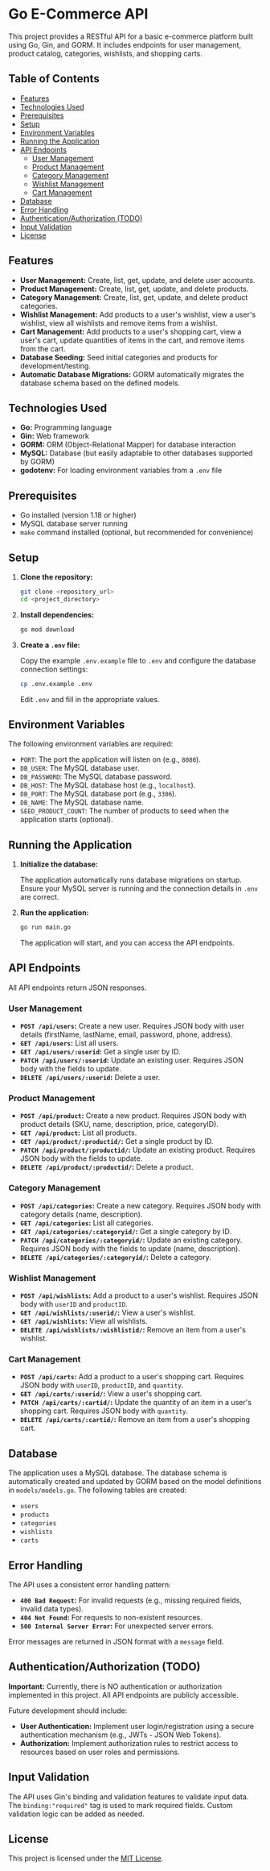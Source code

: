 # Go E-Commerce API

This project provides a RESTful API for a basic e-commerce platform built using Go, Gin, and GORM.  It includes endpoints for user management, product catalog, categories, wishlists, and shopping carts.

## Table of Contents

- [Features](#features)
- [Technologies Used](#technologies-used)
- [Prerequisites](#prerequisites)
- [Setup](#setup)
- [Environment Variables](#environment-variables)
- [Running the Application](#running-the-application)
- [API Endpoints](#api-endpoints)
    - [User Management](#user-management)
    - [Product Management](#product-management)
    - [Category Management](#category-management)
    - [Wishlist Management](#wishlist-management)
    - [Cart Management](#cart-management)
- [Database](#database)
- [Error Handling](#error-handling)
- [Authentication/Authorization (TODO)](#authenticationauthorization-todo)
- [Input Validation](#input-validation)
- [License](#license)

## Features

*   **User Management:** Create, list, get, update, and delete user accounts.
*   **Product Management:** Create, list, get, update, and delete products.
*   **Category Management:** Create, list, get, update, and delete product categories.
*   **Wishlist Management:** Add products to a user's wishlist, view a user's wishlist, view all wishlists and remove items from a wishlist.
*   **Cart Management:** Add products to a user's shopping cart, view a user's cart, update quantities of items in the cart, and remove items from the cart.
*   **Database Seeding:** Seed initial categories and products for development/testing.
*   **Automatic Database Migrations:** GORM automatically migrates the database schema based on the defined models.

## Technologies Used

*   **Go:** Programming language
*   **Gin:** Web framework
*   **GORM:** ORM (Object-Relational Mapper) for database interaction
*   **MySQL:** Database (but easily adaptable to other databases supported by GORM)
*   **godotenv:** For loading environment variables from a `.env` file

## Prerequisites

*   Go installed (version 1.18 or higher)
*   MySQL database server running
*   `make` command installed (optional, but recommended for convenience)

## Setup

1.  **Clone the repository:**

    ```bash
    git clone <repository_url>
    cd <project_directory>
    ```

2.  **Install dependencies:**

    ```bash
    go mod download
    ```

3.  **Create a `.env` file:**

    Copy the example `.env.example` file to `.env` and configure the database connection settings:

    ```bash
    cp .env.example .env
    ```

    Edit `.env` and fill in the appropriate values.

## Environment Variables

The following environment variables are required:

*   `PORT`: The port the application will listen on (e.g., `8080`).
*   `DB_USER`: The MySQL database user.
*   `DB_PASSWORD`: The MySQL database password.
*   `DB_HOST`: The MySQL database host (e.g., `localhost`).
*   `DB_PORT`: The MySQL database port (e.g., `3306`).
*   `DB_NAME`: The MySQL database name.
*   `SEED_PRODUCT_COUNT`: The number of products to seed when the application starts (optional).

## Running the Application

1.  **Initialize the database:**

    The application automatically runs database migrations on startup.  Ensure your MySQL server is running and the connection details in `.env` are correct.

2.  **Run the application:**

    ```bash
    go run main.go
    ```

    The application will start, and you can access the API endpoints.

## API Endpoints

All API endpoints return JSON responses.

### User Management

*   **`POST /api/users`:** Create a new user.  Requires JSON body with user details (firstName, lastName, email, password, phone, address).
*   **`GET /api/users`:** List all users.
*   **`GET /api/users/:userid`:** Get a single user by ID.
*   **`PATCH /api/users/:userid`:** Update an existing user.  Requires JSON body with the fields to update.
*   **`DELETE /api/users/:userid`:** Delete a user.

### Product Management

*   **`POST /api/product`:** Create a new product.  Requires JSON body with product details (SKU, name, description, price, categoryID).
*   **`GET /api/product`:** List all products.
*   **`GET /api/product/:productid/`:** Get a single product by ID.
*   **`PATCH /api/product/:productid/`:** Update an existing product. Requires JSON body with the fields to update.
*   **`DELETE /api/product/:productid/`:** Delete a product.

### Category Management

*   **`POST /api/categories`:** Create a new category.  Requires JSON body with category details (name, description).
*   **`GET /api/categories`:** List all categories.
*   **`GET /api/categories/:categoryid/`:** Get a single category by ID.
*   **`PATCH /api/categories/:categoryid/`:** Update an existing category.  Requires JSON body with the fields to update (name, description).
*   **`DELETE /api/categories/:categoryid/`:** Delete a category.

### Wishlist Management

*   **`POST /api/wishlists`:** Add a product to a user's wishlist.  Requires JSON body with `userID` and `productID`.
*   **`GET /api/wishlists/:userid/`:** View a user's wishlist.
*   **`GET /api/wishlists`:** View all wishlists.
*   **`DELETE /api/wishlists/:wishlistid/`:** Remove an item from a user's wishlist.

### Cart Management

*   **`POST /api/carts`:** Add a product to a user's shopping cart. Requires JSON body with `userID`, `productID`, and `quantity`.
*   **`GET /api/carts/:userid/`:** View a user's shopping cart.
*   **`PATCH /api/carts/:cartid/`:** Update the quantity of an item in a user's shopping cart. Requires JSON body with `quantity`.
*   **`DELETE /api/carts/:cartid/`:** Remove an item from a user's shopping cart.

## Database

The application uses a MySQL database.  The database schema is automatically created and updated by GORM based on the model definitions in `models/models.go`.  The following tables are created:

*   `users`
*   `products`
*   `categories`
*   `wishlists`
*   `carts`

## Error Handling

The API uses a consistent error handling pattern:

*   **`400 Bad Request`:** For invalid requests (e.g., missing required fields, invalid data types).
*   **`404 Not Found`:** For requests to non-existent resources.
*   **`500 Internal Server Error`:** For unexpected server errors.

Error messages are returned in JSON format with a `message` field.

## Authentication/Authorization (TODO)

**Important:** Currently, there is NO authentication or authorization implemented in this project. All API endpoints are publicly accessible.

Future development should include:

*   **User Authentication:** Implement user login/registration using a secure authentication mechanism (e.g., JWTs - JSON Web Tokens).
*   **Authorization:** Implement authorization rules to restrict access to resources based on user roles and permissions.

## Input Validation

The API uses Gin's binding and validation features to validate input data.  The `binding:"required"` tag is used to mark required fields.  Custom validation logic can be added as needed.

## License
This project is licensed under the [MIT License](LICENSE).
